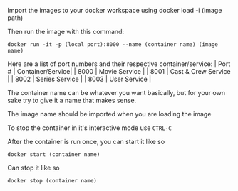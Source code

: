 Import the images to your docker workspace
using docker load -i (image path)

Then run the image with this command:

`docker run -it -p (local port):8000 --name (container name) (image name)`

Here are a list of port numbers and their respective container/service:
| Port \# | Container/Service|
| 8000 | Movie Service |
| 8001 | Cast & Crew Service |
| 8002 | Series Service |
| 8003 | User Service |

The container name can be whatever you want basically,
but for your own sake try to give it a name that makes sense.

The image name should be imported when you are loading the image  

To stop the container in it's interactive mode use `CTRL-C`

After the container is run once, you can start it like so

`docker start (container name)`

Can stop it like so

`docker stop (container name)`
